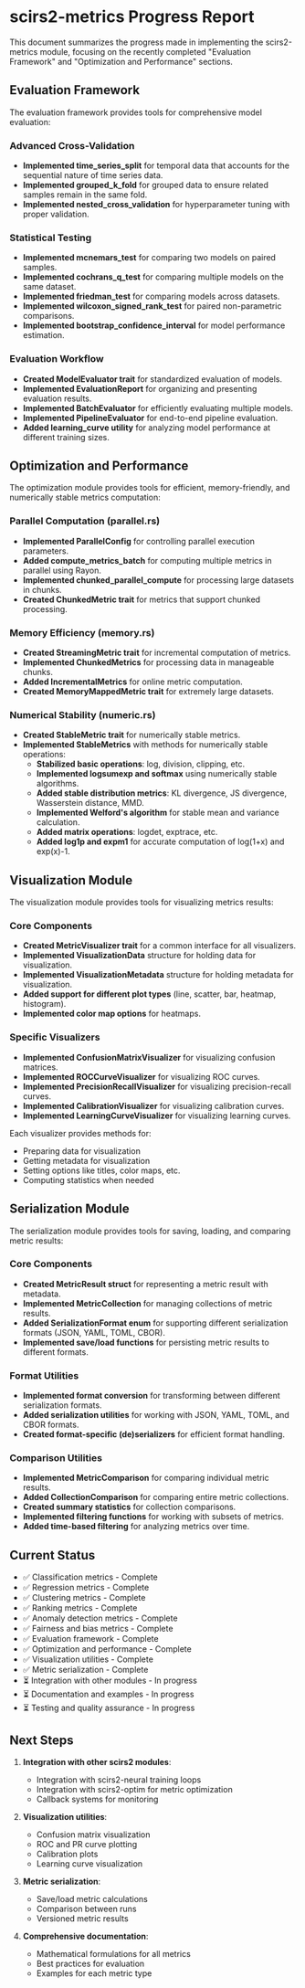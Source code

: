 # scirs2-metrics Progress Report

This document summarizes the progress made in implementing the scirs2-metrics module, focusing on the recently completed "Evaluation Framework" and "Optimization and Performance" sections.

## Evaluation Framework

The evaluation framework provides tools for comprehensive model evaluation:

### Advanced Cross-Validation

- **Implemented time_series_split** for temporal data that accounts for the sequential nature of time series data.
- **Implemented grouped_k_fold** for grouped data to ensure related samples remain in the same fold.
- **Implemented nested_cross_validation** for hyperparameter tuning with proper validation.

### Statistical Testing

- **Implemented mcnemars_test** for comparing two models on paired samples.
- **Implemented cochrans_q_test** for comparing multiple models on the same dataset.
- **Implemented friedman_test** for comparing models across datasets.
- **Implemented wilcoxon_signed_rank_test** for paired non-parametric comparisons.
- **Implemented bootstrap_confidence_interval** for model performance estimation.

### Evaluation Workflow

- **Created ModelEvaluator trait** for standardized evaluation of models.
- **Implemented EvaluationReport** for organizing and presenting evaluation results.
- **Implemented BatchEvaluator** for efficiently evaluating multiple models.
- **Implemented PipelineEvaluator** for end-to-end pipeline evaluation.
- **Added learning_curve utility** for analyzing model performance at different training sizes.

## Optimization and Performance

The optimization module provides tools for efficient, memory-friendly, and numerically stable metrics computation:

### Parallel Computation (parallel.rs)

- **Implemented ParallelConfig** for controlling parallel execution parameters.
- **Added compute_metrics_batch** for computing multiple metrics in parallel using Rayon.
- **Implemented chunked_parallel_compute** for processing large datasets in chunks.
- **Created ChunkedMetric trait** for metrics that support chunked processing.

### Memory Efficiency (memory.rs)

- **Created StreamingMetric trait** for incremental computation of metrics.
- **Implemented ChunkedMetrics** for processing data in manageable chunks.
- **Added IncrementalMetrics** for online metric computation.
- **Created MemoryMappedMetric trait** for extremely large datasets.

### Numerical Stability (numeric.rs)

- **Created StableMetric trait** for numerically stable metrics.
- **Implemented StableMetrics** with methods for numerically stable operations:
  - **Stabilized basic operations**: log, division, clipping, etc.
  - **Implemented logsumexp and softmax** using numerically stable algorithms.
  - **Added stable distribution metrics**: KL divergence, JS divergence, Wasserstein distance, MMD.
  - **Implemented Welford's algorithm** for stable mean and variance calculation.
  - **Added matrix operations**: logdet, exptrace, etc.
  - **Added log1p and expm1** for accurate computation of log(1+x) and exp(x)-1.

## Visualization Module

The visualization module provides tools for visualizing metrics results:

### Core Components

- **Created MetricVisualizer trait** for a common interface for all visualizers.
- **Implemented VisualizationData** structure for holding data for visualization.
- **Implemented VisualizationMetadata** structure for holding metadata for visualization.
- **Added support for different plot types** (line, scatter, bar, heatmap, histogram).
- **Implemented color map options** for heatmaps.

### Specific Visualizers

- **Implemented ConfusionMatrixVisualizer** for visualizing confusion matrices.
- **Implemented ROCCurveVisualizer** for visualizing ROC curves.
- **Implemented PrecisionRecallVisualizer** for visualizing precision-recall curves.
- **Implemented CalibrationVisualizer** for visualizing calibration curves.
- **Implemented LearningCurveVisualizer** for visualizing learning curves.

Each visualizer provides methods for:
- Preparing data for visualization
- Getting metadata for visualization
- Setting options like titles, color maps, etc.
- Computing statistics when needed

## Serialization Module

The serialization module provides tools for saving, loading, and comparing metric results:

### Core Components

- **Created MetricResult struct** for representing a metric result with metadata.
- **Implemented MetricCollection** for managing collections of metric results.
- **Added SerializationFormat enum** for supporting different serialization formats (JSON, YAML, TOML, CBOR).
- **Implemented save/load functions** for persisting metric results to different formats.

### Format Utilities

- **Implemented format conversion** for transforming between different serialization formats.
- **Added serialization utilities** for working with JSON, YAML, TOML, and CBOR formats.
- **Created format-specific (de)serializers** for efficient format handling.

### Comparison Utilities

- **Implemented MetricComparison** for comparing individual metric results.
- **Added CollectionComparison** for comparing entire metric collections.
- **Created summary statistics** for collection comparisons.
- **Implemented filtering functions** for working with subsets of metrics.
- **Added time-based filtering** for analyzing metrics over time.

## Current Status

- ✅ Classification metrics - Complete
- ✅ Regression metrics - Complete
- ✅ Clustering metrics - Complete
- ✅ Ranking metrics - Complete
- ✅ Anomaly detection metrics - Complete
- ✅ Fairness and bias metrics - Complete
- ✅ Evaluation framework - Complete
- ✅ Optimization and performance - Complete
- ✅ Visualization utilities - Complete
- ✅ Metric serialization - Complete
- ⏳ Integration with other modules - In progress
- ⏳ Documentation and examples - In progress
- ⏳ Testing and quality assurance - In progress

## Next Steps

1. **Integration with other scirs2 modules**:
   - Integration with scirs2-neural training loops
   - Integration with scirs2-optim for metric optimization
   - Callback systems for monitoring

2. **Visualization utilities**:
   - Confusion matrix visualization
   - ROC and PR curve plotting
   - Calibration plots
   - Learning curve visualization

3. **Metric serialization**:
   - Save/load metric calculations
   - Comparison between runs
   - Versioned metric results

4. **Comprehensive documentation**:
   - Mathematical formulations for all metrics
   - Best practices for evaluation
   - Examples for each metric type